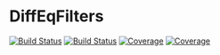 # DiffEqFilters

[![Build Status](https://travis-ci.com/nathanaelbosch/DiffEqFilters.jl.svg?branch=master)](https://travis-ci.com/nathanaelbosch/DiffEqFilters.jl)
[![Build Status](https://ci.appveyor.com/api/projects/status/github/nathanaelbosch/DiffEqFilters.jl?svg=true)](https://ci.appveyor.com/project/nathanaelbosch/DiffEqFilters-jl)
[![Coverage](https://codecov.io/gh/nathanaelbosch/DiffEqFilters.jl/branch/master/graph/badge.svg)](https://codecov.io/gh/nathanaelbosch/DiffEqFilters.jl)
[![Coverage](https://coveralls.io/repos/github/nathanaelbosch/DiffEqFilters.jl/badge.svg?branch=master)](https://coveralls.io/github/nathanaelbosch/DiffEqFilters.jl?branch=master)
